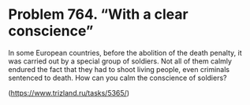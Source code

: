 # Problem 764. “With a clear conscience”

In some European countries, before the abolition of the death penalty, it was carried out by a special group of soldiers. Not all of them calmly endured the fact that they had to shoot living people, even criminals sentenced to death. How can you calm the conscience of soldiers?

(https://www.trizland.ru/tasks/5365/)